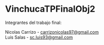 # VinchucaTPFinalObj2

Integrantes del trabajo final: 

Nicolas Carrizo - carrizonicolas97@gmail.com
<br>
Luis Salas - sc.luis93@gmail.com

<br>
